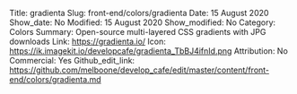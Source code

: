 Title: gradienta 
Slug: front-end/colors/gradienta
Date: 15 August 2020
Show_date: No
Modified: 15 August 2020
Show_modified: No
Category: Colors
Summary: Open-source multi-layered CSS gradients with JPG downloads
Link: https://gradienta.io/
Icon: https://ik.imagekit.io/developcafe/gradienta_TbBJ4ifnId.png
Attribution: No
Commercial: Yes
Github_edit_link: https://github.com/melboone/develop_cafe/edit/master/content/front-end/colors/gradienta.md